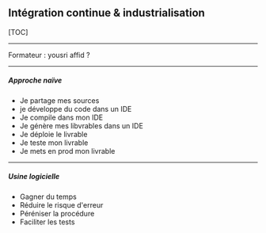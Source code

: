 ## Intégration continue & industrialisation 

[TOC]

------

Formateur : yousri affid ?

------

##### Approche naïve

- Je partage mes sources
- je développe du code dans un IDE
- Je compile dans mon IDE
- Je génère mes libvrables dans un IDE
- Je déploie le livrable
- Je teste mon livrable
- Je mets en prod mon livrable

------

##### Usine logicielle

- Gagner du temps
- Réduire le risque d'erreur
- Péréniser la procédure
- Faciliter les tests